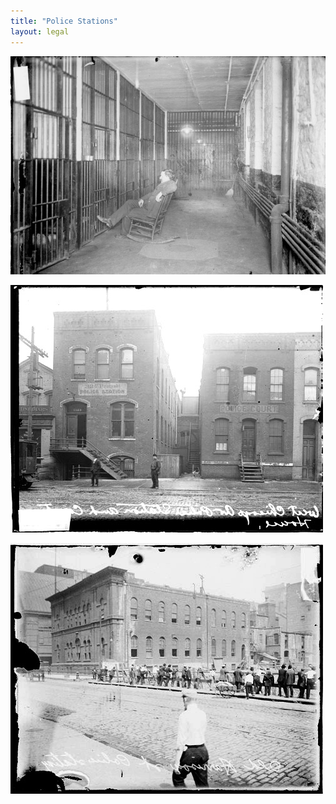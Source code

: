 ```yaml
---
title: "Police Stations"
layout: legal
---
```


[![Image of the lockup keeper sitting in a rocking chair outside a row of jail cells in the Harrison Street police station at West Harrison and South LaSalle Streets in the Loop community area of Chicago, Illinois](/static/img/legal/cpd/policestations/Lockup_Keeper.jpg)](/historical/timeline/1907/283/)

[![Police station and courthouse at 1123 West Chicago Avenue in the West Town community area](/static/img/legal/cpd/policestations/Chicago_Ave.jpg)](/historical/timeline/1917/381/)

[![Harrison Street police station with men standing on the sidewalk nearby looking over a fence](/static/img/legal/cpd/policestations/harrison.jpg)](/historical/timeline/1911/415/)
